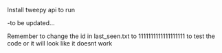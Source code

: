 Install tweepy api to run

-to be updated...

Remember to change the id in last_seen.txt to 1111111111111111111 to test the code or it will look like it doesnt work
